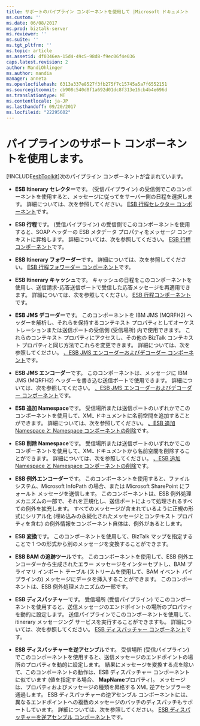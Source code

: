 ```yaml
---
title: サポートのパイプライン コンポーネントを使用して |Microsoft ドキュメント
ms.custom: ''
ms.date: 06/08/2017
ms.prod: biztalk-server
ms.reviewer: ''
ms.suite: ''
ms.tgt_pltfrm: ''
ms.topic: article
ms.assetid: df0346ea-15d4-49c5-98d8-f9ec06f4e036
caps.latest.revision: 2
author: MandiOhlinger
ms.author: mandia
manager: anneta
ms.openlocfilehash: 6313a337e8527f3fb275f7c15745a5a7f6552151
ms.sourcegitcommit: cb908c540d8f1a692d01dc8f313e16cb4b4e696d
ms.translationtype: MT
ms.contentlocale: ja-JP
ms.lasthandoff: 09/20/2017
ms.locfileid: "22295602"
---
```

# <a name="using-the-pipeline-support-components"></a>パイプラインのサポート コンポーネントを使用します。
[!INCLUDE[esbToolkit](../includes/esbtoolkit-md.md)]次のパイプライン コンポーネントが含まれています。  
  
-   **ESB Itinerary セレクター**です。 (受信パイプライン) の受信側でこのコンポーネントを使用すると、メッセージに従ってをサーバー側の日程を選択します。 詳細については、次を参照してください。 [ESB 行程セレクター コンポーネント](../esb-toolkit/the-esb-itinerary-selector-component.md)です。  
  
-   **ESB 行程**です。 (受信パイプライン) の受信側でこのコンポーネントを使用すると、SOAP ヘッダーの ESB メタデータ プロパティをメッセージ コンテキストに昇格します。 詳細については、次を参照してください。 [ESB 行程コンポーネント](../esb-toolkit/the-esb-itinerary-component.md)です。  
  
-   **ESB Itinerary フォワーダー**です。 詳細については、次を参照してください。 [ESB 行程フォワーダー コンポーネント](../esb-toolkit/the-esb-itinerary-forwarder-component.md)です。  
  
-   **ESB Itinerary キャッシュ**です。 キャッシュの日程をこのコンポーネントを使用し、送信請求-応答送信ポートで受信した応答メッセージを再適用できます。 詳細については、次を参照してください。 [ESB 行程コンポーネント](../esb-toolkit/the-esb-itinerary-component.md)です。  
  
-   **ESB JMS デコーダー**です。 このコンポーネントを IBM JMS (MQRFH2) ヘッダーを解析し、それらを保持するコンテキスト プロパティとしてオーケストレーションまたは送信ポートの受信側 (受信場所) 内で使用できます。 これらのコンテキスト プロパティにアクセスし、その他の BizTalk コンテキスト プロパティと同じ方法でこれらを変更できます。 詳細については、次を参照してください。 [、ESB JMS エンコーダーおよびデコーダー コンポーネント](../esb-toolkit/the-esb-jms-encoder-and-decoder-components.md)です。  
  
-   **ESB JMS エンコーダー**です。 このコンポーネントは、メッセージに IBM JMS (MQRFH2) ヘッダーを書き込む送信ポートで使用できます。 詳細については、次を参照してください。 [、ESB JMS エンコーダーおよびデコーダー コンポーネント](../esb-toolkit/the-esb-jms-encoder-and-decoder-components.md)です。  
  
-   **ESB 追加 Namespace**です。 受信場所または送信ポートのいずれかでこのコンポーネントを使用して、XML ドキュメントに名前空間を追加することができます。 詳細については、次を参照してください。 [、ESB 追加 Namespace と Namespace コンポーネントの削除](../esb-toolkit/the-esb-add-namespace-and-remove-namespace-components.md)です。  
  
-   **ESB 削除 Namespace**です。 受信場所または送信ポートのいずれかでこのコンポーネントを使用して、XML ドキュメントから名前空間を削除することができます。 詳細については、次を参照してください。 [、ESB 追加 Namespace と Namespace コンポーネントの削除](../esb-toolkit/the-esb-add-namespace-and-remove-namespace-components.md)です。  
  
-   **ESB 例外エンコーダー**です。 このコンポーネントを使用すると、ファイル システム、Microsoft InfoPath の場合、または Microsoft SharePoint にフォールト メッセージを送信します。 このコンポーネントは、ESB 例外処理メカニズムの一部で、それを正規化し、送信ポートによって処理されるすべての例外を拡充します。 すべてのメッセージが含まれているように正規の形式にシリアル化 (埋め込みの永続化されたメッセージとコンテキスト プロパティを含む) の例外情報をコンポーネント自体は、例外があるとします。  
  
-   **ESB 変換**です。 このコンポーネントを使用して、BizTalk マップを指定することで 1 つの形式から別のメッセージを変換することができます。  
  
-   **ESB BAM の追跡ツール**です。 このコンポーネントを使用して、ESB 例外エンコーダーから生成されたエラー メッセージをインターセプトし、BAM プライマリ インポート テーブル (ストリームを使用して、BAM イベント パイプラインの) メッセージにデータを挿入することができます。 このコンポーネントは、ESB 例外処理メカニズムの一部です。  
  
-   **ESB ディスパッチャー**です。 受信場所 (受信パイプライン) でこのコンポーネントを使用すると、送信メッセージのエンドポイントの場所のプロパティを動的に設定します。 送信パイプラインでこのコンポーネントを使用して、itinerary メッセージング サービスを実行することができますも。 詳細については、次を参照してください。 [ESB ディスパッチャー コンポーネント](../esb-toolkit/the-esb-dispatcher-component.md)です。  
  
-   **ESB ディスパッチャーを逆アセンブル**です。 受信場所 (受信パイプライン) でこのコンポーネントを使用すると、送信メッセージのエンドポイントの場所のプロパティを動的に設定します。 結果にメッセージを変換する点を除いて、このコンポーネントの動作は、ESB ディスパッチャー コンポーネントに似ています (値を指定する場合、 **MapName**プロパティ)。 メッセージは、プロパティおよびメッセージの種類を昇格する XML 逆アセンブラーを通過します。 ESB ディスパッチャーの逆アセンブル コンポーネントには、異なるエンドポイントへの複数のメッセージのバッチのディスパッチもサポートしています。 詳細については、次を参照してください。 [ESB ディスパッチャーを逆アセンブル コンポーネント](../esb-toolkit/the-esb-dispatcher-disassemble-component.md)です。